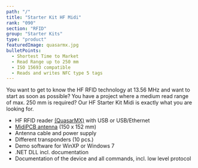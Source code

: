 ```yaml
---
path: "/"
title: "Starter Kit HF Midi"
rank: "090"
section: "RFID"
group: "Starter Kits"
type: "product"
featuredImage: quasarmx.jpg
bulletPoints:
  - Shortest Time to Market 
  - Read Range up to 250 mm
  - ISO 15693 compatible
  - Reads and writes NFC type 5 tags
---
```

You want to get to know the HF RFID technology at 13.56 MHz and want to start as soon as possible? You have a project where a medium read range of max. 250 mm is required? Our HF Starter Kit Midi is exactly what you are looking for.

* HF RFID reader [(QuasarMX)](<https://www.metratec.com/en/products/rfid/rfidreaders/quasarmx/>) with USB or USB/Ethernet
* [MidiPCB antenna](<https://www.metratec.com/en/products/rfid/rfidantennas/midipcb-hf/>) (150 x 152 mm)
* Antenna cable and power supply
* Different transponders (10 pcs.)
* Demo software for WinXP or Windows 7
* .NET DLL incl. documentation
* Documentation of the device and all commands, incl. low level protocol
